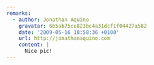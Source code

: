 ```yaml
---
remarks:
  - author: Jonathan Aquino
    gravatar: 6b5ab75ce823bc4a31dcf1f04427a582
    date: '2009-05-16 18:58:36 +0100'
    url: http://jonathanaquino.com
    content: |
      Nice pic!
---
```

